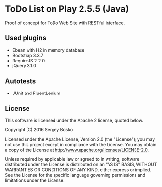 #  ToDo List on Play 2.5.5 (Java)
Proof of concept for ToDo Web Site with RESTful interface.

## Used plugins
- Ebean with H2 in memory database
- Bootstrap 3.3.7
- RequireJS 2.2.0
- jQuery 3.1.0

## Autotests
- JUnit and FluentLenium

## License
This software is licensed under the Apache 2 license, quoted below.

Copyright (C) 2016 Sergey Bosko

Licensed under the Apache License, Version 2.0 (the "License"); you may not use this project except in compliance with the License. You may obtain a copy of the License at http://www.apache.org/licenses/LICENSE-2.0.

Unless required by applicable law or agreed to in writing, software distributed under the License is distributed on an "AS IS" BASIS, WITHOUT WARRANTIES OR CONDITIONS OF ANY KIND, either express or implied. See the License for the specific language governing permissions and limitations under the License.